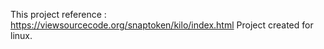 This project reference : https://viewsourcecode.org/snaptoken/kilo/index.html
Project created for linux.
